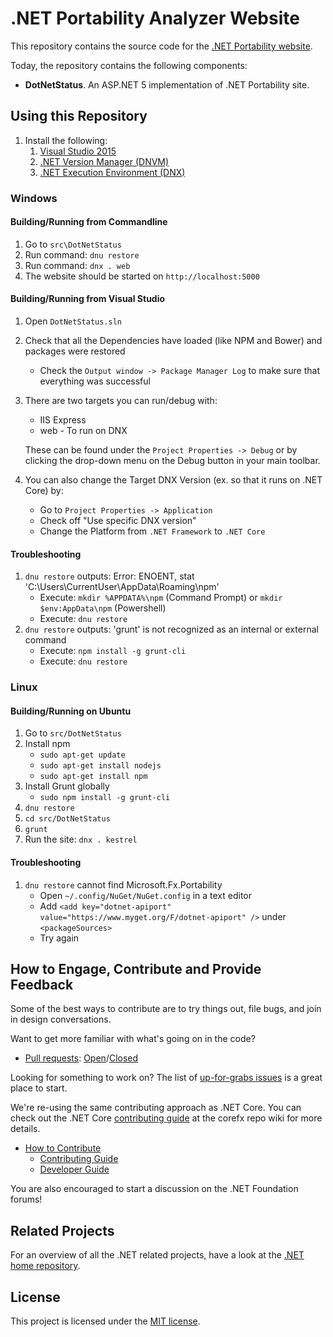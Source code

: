 # .NET Portability Analyzer Website

This repository contains the source code for the [.NET Portability website](http://dotnetstatus.azurewebsites.net/).

Today, the repository contains the following components:

* **DotNetStatus**. An ASP.NET 5 implementation of .NET Portability site.

## Using this Repository

1. Install the following:
    1. [Visual Studio 2015](http://www.visualstudio.com/en-us/downloads/visual-studio-2015-downloads-vs.aspx)
    1. [.NET Version Manager (DNVM)](https://github.com/aspnet/home#getting-started-with-aspnet-5-and-dnx)
    1. [.NET Execution Environment (DNX)](https://github.com/aspnet/home#running-an-application)

### Windows

#### Building/Running from Commandline
1. Go to `src\DotNetStatus`
1. Run command: `dnu restore`
1. Run command: `dnx . web`
1. The website should be started on `http://localhost:5000`

#### Building/Running from Visual Studio
1. Open `DotNetStatus.sln`
1. Check that all the Dependencies have loaded (like NPM and Bower) and packages were restored
   * Check the `Output window -> Package Manager Log` to make sure that everything was successful
1. There are two targets you can run/debug with:
   * IIS Express
   * web - To run on DNX

   These can be found under the `Project Properties -> Debug` or by clicking the drop-down menu on the Debug button in your main toolbar.
1. You can also change the Target DNX Version (ex. so that it runs on .NET Core) by:
   * Go to `Project Properties -> Application` 
   * Check off "Use specific DNX version"
   * Change the Platform from `.NET Framework` to `.NET Core`

#### Troubleshooting
1. `dnu restore` outputs: Error: ENOENT, stat 'C:\Users\CurrentUser\AppData\Roaming\npm'
   * Execute: `mkdir %APPDATA%\npm` (Command Prompt) or `mkdir $env:AppData\npm` (Powershell)
   * Execute: `dnu restore`
1. `dnu restore` outputs: 'grunt' is not recognized as an internal or external command
   * Execute: `npm install -g grunt-cli`
   * Execute: `dnu restore`

### Linux

#### Building/Running on Ubuntu
1. Go to `src/DotNetStatus`
1. Install npm
   * `sudo apt-get update` 
   * `sudo apt-get install nodejs`
   * `sudo apt-get install npm`
1. Install Grunt globally
   * `sudo npm install -g grunt-cli`
1. `dnu restore`
1. `cd src/DotNetStatus`
1. `grunt`
1. Run the site: `dnx . kestrel`

#### Troubleshooting
1. `dnu restore` cannot find Microsoft.Fx.Portability
   * Open `~/.config/NuGet/NuGet.config` in a text editor
   * Add `<add key="dotnet-apiport" value="https://www.myget.org/F/dotnet-apiport" />` under `<packageSources>`
   * Try again

## How to Engage, Contribute and Provide Feedback

Some of the best ways to contribute are to try things out, file bugs, and join in design conversations. 

Want to get more familiar with what's going on in the code?

* [Pull requests](https://github.com/Microsoft/dotnet-apiweb/pulls): [Open](https://github.com/Microsoft/dotnet-apiweb/pulls?q=is%3Aopen+is%3Apr)/[Closed](https://github.com/Microsoft/dotnet-apiweb/pulls?q=is%3Apr+is%3Aclosed)

Looking for something to work on? The list of [up-for-grabs issues](https://github.com/Microsoft/dotnet-apiweb/issues?q=is%3Aopen+is%3Aissue) is a great place to start.

We're re-using the same contributing approach as .NET Core. You can check out the .NET Core [contributing guide][Contributing Guide] at the corefx repo wiki for more details.

* [How to Contribute][Contributing Guide]
    * [Contributing Guide][Contributing Guide]
    * [Developer Guide]

You are also encouraged to start a discussion on the .NET Foundation forums!

[Contributing Guide]: https://github.com/dotnet/corefx/wiki/Contributing
[Developer Guide]: https://github.com/dotnet/corefx/wiki/Developer-Guide

## Related Projects

For an overview of all the .NET related projects, have a look at the
[.NET home repository](https://github.com/Microsoft/dotnet).

## License

This project is licensed under the [MIT license](LICENSE).

